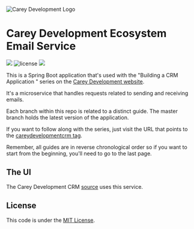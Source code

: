 ![Carey Development Logo](http://careydevelopment.us/img/branding/careydevelopment-logo-sm.png)

# Carey Development Ecosystem Email Service
![](https://img.shields.io/badge/jdk-11-blue.svg)
![license](https://img.shields.io/badge/license-MIT-blue.svg) 
![](https://img.shields.io/badge/maven-3.6.3-blue.svg)

This is a Spring Boot application that's used with the "Building a CRM Application " series on the <a href="https://careydevelopment.us" target="_blank">Carey Development website</a>.

It's a microservice that handles requests related to sending and receiving emails.

Each branch within this repo is related to a distinct guide. The master branch holds the latest version of the application.

If you want to follow along with the series, just visit the URL that points to the <a href="https://careydevelopment.us/tag/careydevelopmentcrm" target="_blank">careydevelopmentcrm tag</a>. 

Remember, all guides are in reverse chronological order so if you want to start from the beginning, you'll need to go to the last page.

## The UI
The Carey Development CRM <a href="https://github.com/careydevelopment/careydevelopmentcrm">source</a> uses this service.

## License
This code is under the [MIT License](https://github.com/careydevelopment/carey-ecosystem-parent/blob/main/LICENSE).
